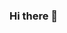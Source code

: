 ### Hi there 👋

<!--
**muneebali500/muneebali500** is a ✨ _special_ ✨ repository because its `README.md` (this file) appears on your GitHub profile.

Here are some ideas to get you started:

- 🔭 I’m currently working on a Chat Application using Nodejs and React
- 🌱 I’m currently learning Vue & TypeScript
- 👯 I’m looking to collaborate on any Frontend Projects
- 🤔 I’m looking for help with my bitly-clone project
- 💬 Ask me about HTML, CSS, and JavaScript
- 📫 How to reach me: @ https://muneebalimemon.com/ or https://www.linkedin.com/in/muneeb-ali-56507121a/
- 😄 Pronouns: he/him
- ⚡ Fun fact: I am Happy when I am Coding
-->
